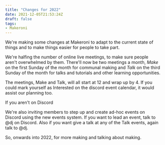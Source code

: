 ```yaml
---
title: "Changes for 2022"
date: 2021-12-05T21:53:24Z
draft: false
tags:
- Makeroni 
---
```


We're making some changes at Makeroni to adapt to the current state of things and to make things easier for people to take part.

We're halfing the number of online live meetings, to make sure people aren't overwhelmed by them. There'll now be two meetings a month, *Make* on the first Sunday of the month for communal making and *Talk* on the third Sunday of the month for talks and tutorials and other learning opportunities.

The meetings, Make and Talk, will all start at 12 and wrap up by 4. If you could mark yourself as Interested on the discord event calendar, it would assist our planning too.

If you aren't on Discord

We're also inviting members to step up and create ad-hoc events on Discord using the new events system. If you want to lead an event, talk to @dj on Discord. Also if you want give a talk at any of the Talk events, again talk to @dj.

So, onwards into 2022, for more making and talking about making.


